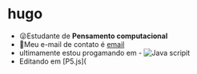 # hugo
- :stuck_out_tongue_winking_eye:Estudante de **Pensamento computacional**
- :hugs:Meu e-mail de contato é [email](hugo.oliveira.santos@escola.pr.gov.br)
- ultimamente estou progamando em - ![Java scripit](https://img.shields.io/badge/JavaScript-323330?style=for-the-badge&logo=javascript&logoColor=F7DF1E)
- Editando em [P5.js](
